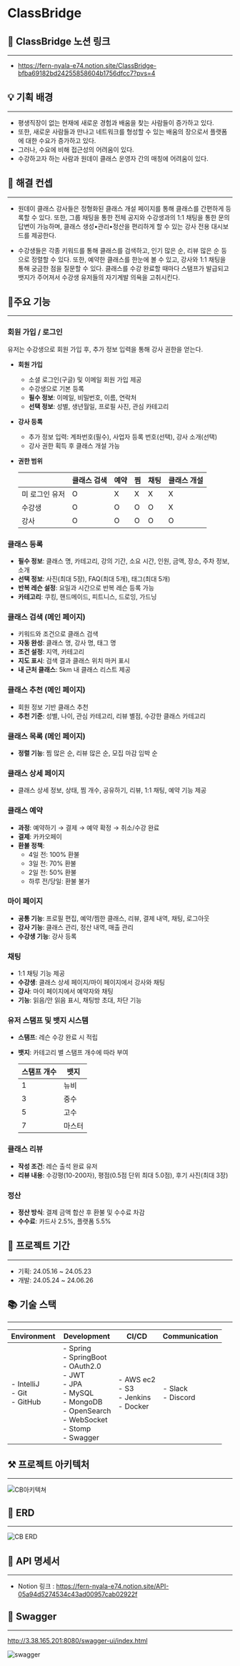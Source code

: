 # ClassBridge

## **🔗 ClassBridge 노션 링크**

---

- https://fern-nyala-e74.notion.site/ClassBridge-bfba69182bd24255858604b1756dfcc7?pvs=4

## **💡 기획 배경**

---

- 평생직장이 없는 현재에 새로운 경험과 배움을 찾는 사람들이 증가하고 있다.
- 또한, 새로운 사람들과 만나고 네트워크를 형성할 수 있는 배움의 장으로서 플랫폼에 대한 수요가 증가하고 있다.
- 그러나, 수요에 비해 접근성의 어려움이 있다.
- 수강하고자 하는 사람과 원데이 클래스 운영자 간의 매칭에 어려움이 있다.

## **💪 해결 컨셉**

---

- 원데이 클래스 강사들은 정형화된 클래스 개설 페이지를 통해 클래스를 간편하게 등록할 수 있다. 또한, 그룹 채팅을 통한 전체 공지와
  수강생과의 1:1 채팅을 통한 문의 답변이 가능하며, 클래스 생성•관리•정산을 편리하게 할 수 있는 강사 전용 대시보드를 제공한다.

- 수강생들은 각종 키워드를 통해 클래스를 검색하고, 인기 많은 순, 리뷰 많은 순 등으로 정렬할 수 있다. 또한, 예약한 클래스를 한눈에 볼
  수 있고, 강사와 1:1 채팅을 통해 궁금한 점을 질문할 수 있다. 클래스를 수강 완료할 때마다 스탬프가 발급되고 뱃지가 주어져서 수강생
  유저들의 자기계발 의욕을 고취시킨다.

## **📌주요 기능**

---

### **회원 가입 / 로그인**

유저는 수강생으로 회원 가입 후, 추가 정보 입력을 통해 강사 권한을 얻는다.

- **회원 가입**
  - 소셜 로그인(구글) 및 이메일 회원 가입 제공
  - 수강생으로 기본 등록
  - **필수 정보**: 이메일, 비밀번호, 이름, 연락처
  - **선택 정보**: 성별, 생년월일, 프로필 사진, 관심 카테고리


- **강사 등록**
  - 추가 정보 입력: 계좌번호(필수), 사업자 등록 번호(선택), 강사 소개(선택)
  - 강사 권한 획득 후 클래스 개설 가능


- **권한 범위**

  |  | 클래스 검색 | 예약 | 찜 | 채팅 | 클래스 개설 |
  | --- | --- | --- | --- | --- | --- |
  | 미 로그인 유저 | O | X | X | X | X |
  | 수강생 | O | O | O | O | X |
  | 강사 | O | O | O | O | O |

### **클래스 등록**

- **필수 정보**: 클래스 명, 카테고리, 강의 기간, 소요 시간, 인원, 금액, 장소, 주차 정보, 소개
- **선택 정보**: 사진(최대 5장), FAQ(최대 5개), 태그(최대 5개)
- **반복 레슨 설정**: 요일과 시간으로 반복 레슨 등록 가능
- **카테고리**: 쿠킹, 핸드메이드, 피트니스, 드로잉, 가드닝

### **클래스 검색 (메인 페이지)**

- 키워드와 조건으로 클래스 검색
- **자동 완성**: 클래스 명, 강사 명, 태그 명
- **조건 설정**: 지역, 카테고리
- **지도 표시**: 검색 결과 클래스 위치 마커 표시
- **내 근처 클래스**: 5km 내 클래스 리스트 제공

### **클래스 추천 (메인 페이지)**

- 회원 정보 기반 클래스 추천
- **추천 기준**: 성별, 나이, 관심 카테고리, 리뷰 별점, 수강한 클래스 카테고리

### **클래스 목록 (메인 페이지)**

- **정렬 기능**: 찜 많은 순, 리뷰 많은 순, 모집 마감 임박 순

### **클래스 상세 페이지**

- 클래스 상세 정보, 상태, 찜 개수, 공유하기, 리뷰, 1:1 채팅, 예약 기능 제공

### **클래스 예약**

- **과정**: 예약하기 → 결제 → 예약 확정 → 취소/수강 완료
- **결제**: 카카오페이
- **환불 정책**:
  - 4일 전: 100% 환불
  - 3일 전: 70% 환불
  - 2일 전: 50% 환불
  - 하루 전/당일: 환불 불가

### **마이 페이지**

- **공통 기능**: 프로필 편집, 예약/찜한 클래스, 리뷰, 결제 내역, 채팅, 로그아웃
- **강사 기능**: 클래스 관리, 정산 내역, 매출 관리
- **수강생 기능**: 강사 등록

### **채팅**

- 1:1 채팅 기능 제공
- **수강생**: 클래스 상세 페이지/마이 페이지에서 강사와 채팅
- **강사**: 마이 페이지에서 예약자와 채팅
- **기능**: 읽음/안 읽음 표시, 채팅방 초대, 차단 기능

### **유저 스탬프 및 뱃지 시스템**

- **스탬프**: 레슨 수강 완료 시 적립
- **뱃지**: 카테고리 별 스탬프 개수에 따라 부여

  | 스탬프 개수 | 뱃지 |
    | --- | --- |
  | 1 | 뉴비 |
  | 3 | 중수 |
  | 5 | 고수 |
  | 7 | 마스터 |

### **클래스 리뷰**

- **작성 조건**: 레슨 출석 완료 유저
- **리뷰 내용**: 수강평(10-200자), 평점(0.5점 단위 최대 5.0점), 후기 사진(최대 3장)

### **정산**

- **정산 방식**: 결제 금액 합산 후 환불 및 수수료 차감
- **수수료**: 카드사 2.5%, 플랫폼 5.5%


## **📆 프로젝트 기간** 

---

- 기획: 24.05.16 ~ 24.05.23
- 개발: 24.05.24 ~ 24.06.26

## **📚 기술 스택**

---

| Environment                       | Development                                                                                                                                       | CI/CD                                          | Communication         |
|-----------------------------------|---------------------------------------------------------------------------------------------------------------------------------------------------|------------------------------------------------|-----------------------|
| - IntelliJ<br> - Git<br> - GitHub | - Spring<br> - SpringBoot<br> - OAuth2.0<br> - JWT<br> - JPA<br> - MySQL<br> - MongoDB<br> - OpenSearch<br> - WebSocket<br> - Stomp<br> - Swagger | - AWS ec2 <br> - S3<br> - Jenkins<br> - Docker | - Slack<br> - Discord |

## **⚒️ 프로젝트 아키텍처**

---

![CB아키텍쳐](https://github.com/ClassBridge/ClassBridge-BE/assets/68321360/43733512-9242-480d-898e-bf75e99c8ace)

## **📌 ERD**

---

![CB ERD](https://github.com/ClassBridge/ClassBridge-BE/assets/68321360/8a8de88b-ea67-43f2-8c11-16b6b669da65)

## **📝 API 명세서**

---

- Notion 링크 : https://fern-nyala-e74.notion.site/API-05a94d5274534c43ad00957cab02922f

## **👀 Swagger**

---
http://3.38.165.201:8080/swagger-ui/index.html

![swagger](https://github.com/ClassBridge/ClassBridge-BE/assets/68321360/3aded0f0-3983-4cd4-94eb-0d2cfab91c74)

